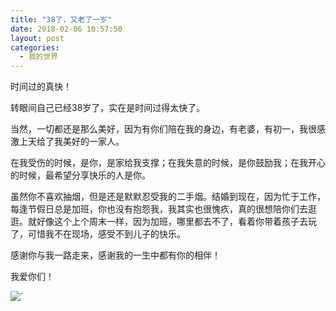 ```yaml
---
title: "38了，又老了一岁"
date: 2018-02-06 10:57:50
layout: post
categories:
  - 我的世界
---
```

时间过的真快！

转眼间自己已经38岁了，实在是时间过得太快了。

当然，一切都还是那么美好，因为有你们陪在我的身边，有老婆，有初一，我很感激上天给了我美好的一家人。

在我受伤的时候，是你，是家给我支撑；在我失意的时候，是你鼓励我；在我开心的时候，最希望分享快乐的人是你。
<!--more-->

虽然你不喜欢抽烟，但是还是默默忍受我的二手烟。结婚到现在，因为忙于工作，每逢节假日总是加班，你也没有抱怨我，我其实也很愧疚，真的很想陪你们去逛逛。就好像这个上个周末一样，因为加班，哪里都去不了，看着你带着孩子去玩了，可惜我不在现场，感受不到儿子的快乐。

感谢你与我一路走来，感谢我的一生中都有你的相伴！

我爱你们！

![`](http://ww1.sinaimg.cn/large/622271cdly1fo6jl5pxi3j21hc0u04qp.jpg)